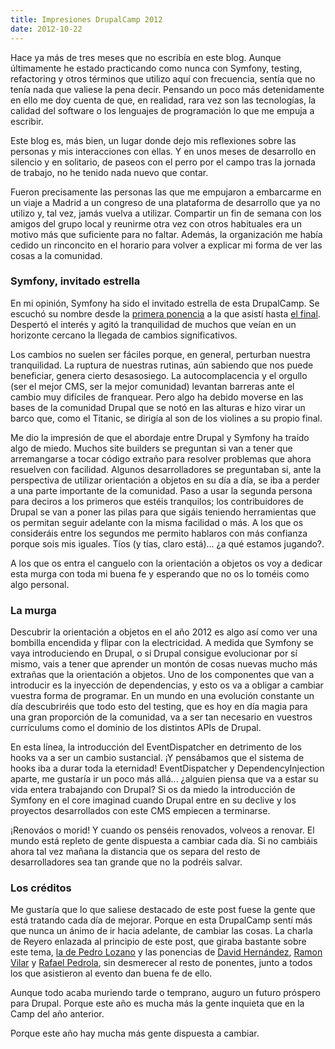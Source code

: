 ```yaml
---
title: Impresiones DrupalCamp 2012
date: 2012-10-22
---
```

Hace ya más de tres meses que no escribía en este blog. Aunque últimamente he estado practicando como nunca con Symfony, testing, refactoring y otros términos que utilizo aquí con frecuencia, sentía que no tenía nada que valiese la pena decir. Pensando un poco más detenidamente en ello me doy cuenta de que, en realidad, rara vez son las tecnologías, la calidad del software o los lenguajes de programación lo que me empuja a escribir.

Este blog es, más bien, un lugar donde dejo mis reflexiones sobre las personas y mis interacciones con ellas. Y en unos meses de desarrollo en silencio y en solitario, de paseos con el perro por el campo tras la jornada de trabajo, no he tenido nada nuevo que contar.

Fueron precisamente las personas las que me empujaron a embarcarme en un viaje a Madrid a un congreso de una plataforma de desarrollo que ya no utilizo y, tal vez, jamás vuelva a utilizar. Compartir un fin de semana con los amigos del grupo local y reunirme otra vez con otros habituales era un motivo más que suficiente para no faltar. Además, la organización me había cedido un rinconcito en el horario para volver a explicar mi forma de ver las cosas a la comunidad. 

### Symfony, invitado estrella

En mi opinión, Symfony ha sido el invitado estrella de esta DrupalCamp. Se
escuchó su nombre desde la [primera ponencia](http://2012.drupalcamp.es/es/sesiones/drupal-6-drupal-7-drupal-8-68)
a la que asistí hasta [el final](http://2012.drupalcamp.es/es/node/165).
Despertó el interés y agitó la tranquilidad de muchos que veían en un
horizonte cercano la llegada de cambios significativos.

Los cambios no suelen ser fáciles porque, en general, perturban nuestra tranquilidad. La ruptura de
nuestras rutinas, aún sabiendo que nos puede beneficiar, genera cierto
desasosiego. La autocomplacencia y el orgullo (ser el mejor CMS, ser la mejor
comunidad) levantan barreras ante el cambio muy difíciles de franquear. Pero
algo ha debido moverse en las bases de la comunidad Drupal que se notó en las
alturas e hizo virar un barco que, como el Titanic, se dirigía al son de los
violines a su propio final.

Me dio la impresión de que el abordaje entre Drupal y Symfony ha traído algo de miedo. Muchos site builders se preguntan si
van a tener que arremangarse a tocar código extraño para resolver problemas
que ahora resuelven con facilidad. Algunos desarrolladores se preguntaban si,
ante la perspectiva de utilizar orientación a objetos en su día a día, se iba
a perder a una parte importante de la comunidad. Paso a usar la segunda
persona para deciros a los primeros que estéis tranquilos; los contribuidores
de Drupal se van a poner las pilas para que sigáis teniendo herramientas que
os permitan seguir adelante con la misma facilidad o más. A los que os
consideráis entre los segundos me permito hablaros con más confianza porque
sois mis iguales. Tíos (y tías, claro está)... ¿a qué estamos jugando?.

A los que os entra el canguelo con la orientación a objetos os voy a dedicar esta
murga con toda mi buena fe y esperando que no os lo toméis como algo personal.

### La murga

Descubrir la orientación a objetos en el año 2012 es algo así como ver una
bombilla encendida y flipar con la electricidad. A medida que Symfony se vaya
introduciendo en Drupal, o si Drupal consigue evolucionar por sí mismo, vais a
tener que aprender un montón de cosas nuevas mucho más extrañas que la
orientación a objetos. Uno de los componentes que van a introducir es la
inyección de dependencias, y esto os va a obligar a cambiar vuestra forma de
programar. En un mundo en una evolución constante un día descubriréis que todo
esto del testing, que es hoy en día magia para una gran proporción de la
comunidad, va a ser tan necesario en vuestros currículums como el dominio de
los distintos APIs de Drupal.

En esta línea, la introducción del EventDispatcher en detrimento de los hooks va a ser un cambio sustancial. ¡Y
pensábamos que el sistema de hooks iba a durar toda la eternidad!
EventDispatcher y DependencyInjection aparte, me gustaría ir un poco más
allá... ¿alguien piensa que va a estar su vida entera trabajando con Drupal?
Si os da miedo la introducción de Symfony en el core imaginad cuando Drupal
entre en su declive y los proyectos desarrollados con este CMS empiecen a
terminarse.

¡Renováos o morid! Y cuando os penséis renovados, volveos a
renovar. El mundo está repleto de gente dispuesta a cambiar cada día. Si no
cambiáis ahora tal vez mañana la distancia que os separa del resto de
desarrolladores sea tan grande que no la podréis salvar.

### Los créditos

Me gustaría que lo que saliese destacado de este post fuese la gente que está
tratando cada día de mejorar. Porque en esta DrupalCamp sentí más que nunca un
ánimo de ir hacia adelante, de cambiar las cosas. La charla de Reyero enlazada
al principio de este post, que giraba bastante sobre este tema,
[la de Pedro Lozano](http://2012.drupalcamp.es/es/sesiones/symfony-en-drupal-8-los-detalles-101)
y las ponencias de [David Hernández](http://2012.drupalcamp.es/es/sesiones/writing-maintainable-code-90),
[Ramon Vilar](http://2012.drupalcamp.es/es/sesiones/arquitectura-de-proyectos-drupal-78) y
[Rafael Pedrola](http://2012.drupalcamp.es/es/sesiones/drupal-e-integracion-continua-56),
sin desmerecer al resto de ponentes, junto a todos los que
asistieron al evento dan buena fe de ello.

Aunque todo acaba muriendo tarde o temprano, auguro un futuro próspero para Drupal. Porque este año es mucha más
la gente inquieta que en la Camp del año anterior.

Porque este año hay mucha más gente dispuesta a cambiar.

